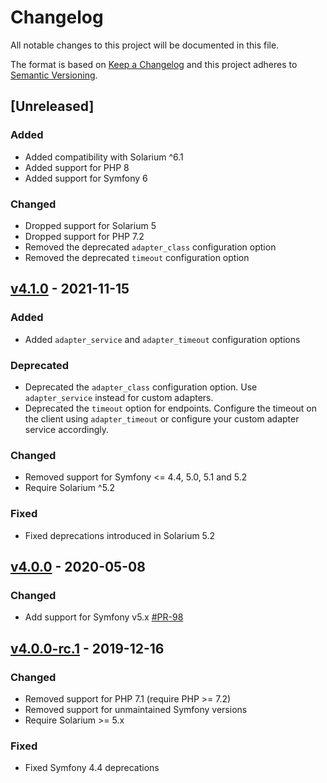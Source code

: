 # Changelog
All notable changes to this project will be documented in this file.

The format is based on [Keep a Changelog](http://keepachangelog.com/en/1.0.0/)
and this project adheres to [Semantic Versioning](http://semver.org/spec/v2.0.0.html).

## [Unreleased]
### Added
- Added compatibility with Solarium ^6.1
- Added support for PHP 8
- Added support for Symfony 6
### Changed
- Dropped support for Solarium 5
- Dropped support for PHP 7.2
- Removed the deprecated `adapter_class` configuration option
- Removed the deprecated `timeout` configuration option

## [v4.1.0](https://github.com/nelmio/NelmioSolariumBundle/releases/tag/v4.1.0) - 2021-11-15
### Added
- Added `adapter_service` and `adapter_timeout` configuration options
### Deprecated
- Deprecated the `adapter_class` configuration option. Use `adapter_service` instead for custom adapters.
- Deprecated the `timeout` option for endpoints. Configure the timeout on the client using `adapter_timeout` or configure your custom adapter service accordingly.
### Changed
- Removed support for Symfony <= 4.4, 5.0, 5.1 and 5.2
- Require Solarium ^5.2
### Fixed
- Fixed deprecations introduced in Solarium 5.2

## [v4.0.0](https://github.com/nelmio/NelmioSolariumBundle/releases/tag/v4.0.0) - 2020-05-08
### Changed
 - Add support for Symfony v5.x [#PR-98](https://github.com/nelmio/NelmioSolariumBundle/pull/98)

## [v4.0.0-rc.1](https://github.com/nelmio/NelmioSolariumBundle/releases/tag/v4.0.0-rc.1) - 2019-12-16
### Changed
 - Removed support for PHP 7.1 (require PHP >= 7.2)
 - Removed support for unmaintained Symfony versions
 - Require Solarium >= 5.x
### Fixed
- Fixed Symfony 4.4 deprecations
